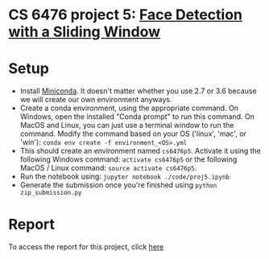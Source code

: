 # CS 6476 project 5: [Face Detection with a Sliding Window](https://www.cc.gatech.edu/~hays/compvision2018/proj5/)

# Setup
- Install [Miniconda](https://conda.io/miniconda). It doesn't matter whether you use 2.7 or 3.6 because we will create our own environment anyways.
- Create a conda environment, using the appropriate command. On Windows, open the installed "Conda prompt" to run this command. On MacOS and Linux, you can just use a terminal window to run the command. Modify the command based on your OS ('linux', 'mac', or 'win'): `conda env create -f environment_<OS>.yml`
- This should create an environment named `cs6476p5`. Activate it using the following Windows command: `activate cs6476p5` or the following MacOS / Linux command: `source activate cs6476p5`.
- Run the notebook using: `jupyter notebook ./code/proj5.ipynb`
- Generate the submission once you're finished using `python zip_submission.py`

# Report
To access the report for this project, click [here](https://github.com/frafiei3/CS6476-Computer-Vision/blob/master/Project%205/proj5/html/Report.md)
